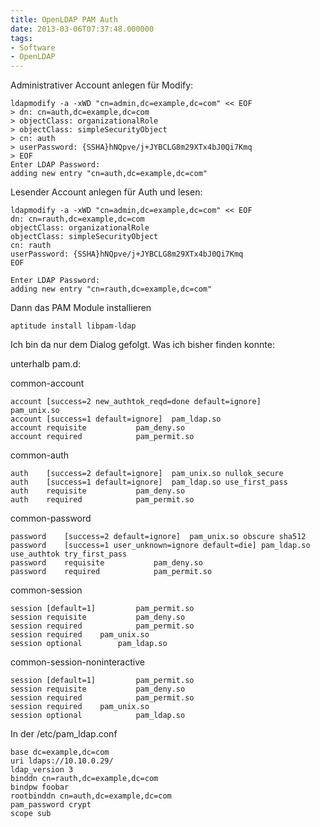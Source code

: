 ```yaml
---
title: OpenLDAP PAM Auth
date: 2013-03-06T07:37:48.000000
tags: 
- Software
- OpenLDAP
---
```



Administrativer Account anlegen für Modify:

~~~
ldapmodify -a -xWD "cn=admin,dc=example,dc=com" << EOF
> dn: cn=auth,dc=example,dc=com
> objectClass: organizationalRole
> objectClass: simpleSecurityObject
> cn: auth
> userPassword: {SSHA}hNQpve/j+JYBCLG8m29XTx4bJ0Qi7Kmq
> EOF
Enter LDAP Password:
adding new entry "cn=auth,dc=example,dc=com"
~~~

Lesender Account anlegen für Auth und lesen:

~~~
ldapmodify -a -xWD "cn=admin,dc=example,dc=com" << EOF
dn: cn=rauth,dc=example,dc=com
objectClass: organizationalRole
objectClass: simpleSecurityObject
cn: rauth
userPassword: {SSHA}hNQpve/j+JYBCLG8m29XTx4bJ0Qi7Kmq
EOF

Enter LDAP Password:
adding new entry "cn=rauth,dc=example,dc=com"
~~~

Dann das PAM Module installieren

~~~
aptitude install libpam-ldap
~~~

Ich bin da nur dem Dialog gefolgt. Was ich bisher finden konnte:

unterhalb pam.d:

common-account

~~~
account	[success=2 new_authtok_reqd=done default=ignore]	pam_unix.so
account	[success=1 default=ignore]	pam_ldap.so
account	requisite			pam_deny.so
account	required			pam_permit.so
~~~

common-auth

~~~
auth	[success=2 default=ignore]	pam_unix.so nullok_secure
auth	[success=1 default=ignore]	pam_ldap.so use_first_pass
auth	requisite			pam_deny.so
auth	required			pam_permit.so
~~~

common-password

~~~
password	[success=2 default=ignore]	pam_unix.so obscure sha512
password	[success=1 user_unknown=ignore default=die]	pam_ldap.so use_authtok try_first_pass
password	requisite			pam_deny.so
password	required			pam_permit.so
~~~

common-session

~~~
session	[default=1]			pam_permit.so
session	requisite			pam_deny.so
session	required			pam_permit.so
session	required	pam_unix.so
session	optional        pam_ldap.so
~~~

common-session-noninteractive

~~~
session	[default=1]			pam_permit.so
session	requisite			pam_deny.so
session	required			pam_permit.so
session	required	pam_unix.so
session	optional			pam_ldap.so
~~~


In der /etc/pam_ldap.conf

~~~
base dc=example,dc=com
uri ldaps://10.10.0.29/
ldap_version 3
binddn cn=rauth,dc=example,dc=com
bindpw foobar
rootbinddn cn=auth,dc=example,dc=com
pam_password crypt
scope sub
~~~
